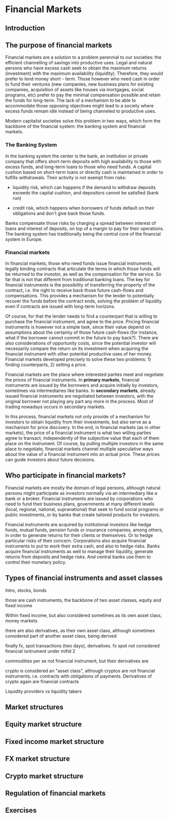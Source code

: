 # Financial Markets

## Introduction

## The purpose of financial markets

Financial markets are a solution to a problem perennial to our
societies: the efficient channelling of savings into productive uses.
Legal and natural persons who have excess cash seek to obtain the
maximum returns (investment) with the maximum availability (liquidity).
Therefore, they would prefer to lend money short - term. Those however
who need cash in order to fund their ventures (new companies, new
business plans for existing companies, acquisition of assets like houses
via mortgages, social programs, etc) prefer to pay the minimal
compensation possible and retain the funds for long-term. The lack of a
mechanism to be able to accommodate those opposing objectives might lead
to a society where excess funds remain idle instead of being channeled
to productive uses.

Modern capitalist societies solve this problem in two ways, which form
the backbone of the financial system: the banking system and financial
markets.

### The Banking System

In the banking system the center is the bank, an institution or private
company that offers short-term deposits with high availability to those
with excess funds, and long-term loans to those who need funds. A
capital cushion based on short-term loans or directly cash is maintained
in order to fulfills withdrawals. Their activity is not exempt from
risks:

-   liquidity risk, which can happens if the demand to withdraw deposits
    exceeds the capital cushion, and depositors cannot be satisfied
    (bank run)

-   credit risk, which happens when borrowers of funds default on their
    obligations and don't give back those funds.

Banks compensate those risks by charging a spread between interest of
loans and interest of deposits, on top of a margin to pay for their
operations. The banking system has traditionally being the central core
of the financial system in Europe.

### Financial markets

In financial markets, those who need funds issue financial instruments,
legally binding contracts that articulate the terms in which those funds
will be returned to the investor, as well as the compensation for the
service. So far that is not that different from traditional banking
loans. The key for financial instruments is the possibility of
transferring the property of the contract, i.e. the right to receive
back those future cash-flows and compensations. This provides a
mechanism for the lender to potentially recover the funds before the
contract ends, solving the problem of liquidity even if contracts are
issued with long-term horizons.

Of course, for that the lender needs to find a counterpart that is
willing to purchase the financial instrument, and agree to the price.
Pricing financial instruments is however not a simple task, since their
value depend on assumptions about the certainty of those future
cash-flows (for instance, what if the borrower cannot commit in the
future to pay back?). There are also considerations of opportunity
costs, since the potential investor will necessarily compare the return
on its investment when acquiring the financial instrument with other
potential productive uses of her money. Financial markets developed
precisely to solve these two problems: 1) finding counterparts, 2)
setting a price.

Financial markets are the place where interested parties meet and
negotiate the prices of financial instruments. In **primary markets**,
financial instruments are issued by the borrowers and acquire initially
by investors, sometimes via intermediaries like banks. In **secondary
markets**, already issued financial instruments are negotiated between
investors, with the original borrower not playing any part any more in
the process. Most of trading nowadays occurs in secondary markets.

In this process, financial markets not only provide of a mechanism for
investors to obtain liquidity from their investments, but also serve as
a mechanism for price discovery. In the end, in financial markets (as in
other markets), the price of a financial instrument is what two willing
parties agree to transact, independently of the subjective value that
each of them place on the instrument. Of course, by pulling multiple
investors in the same place to negotiate, financial markets channel
multiple speculative ways about the value of a financial instrument into
an actual price. These prices can guide investors about future
decisions.

## Who participate in financial markets?

Financial markets are mostly the domain of legal persons, although
natural persons might participate as investors normally via an
intermediary like a bank or a broker. Financial instruments are issued
by corporations who need to fund their business plans, governments at
many different levels (local, regional, national, supranational) that
seek to fund social programs or public investments, or by banks that
create tailored products for investors.

Financial instruments are acquired by institutional investors like hedge
funds, mutual funds, pension funds or insurance companies, among others,
in order to generate returns for their clients or themselves. Or to
hedge particular risks of their concern. Corporations also acquire
financial instruments to put to work their extra cash, and also to hedge
risks. Banks acquire financial instruments as well to manage their
liquidity, generate returns from deposits and hedge risks. And central
banks use them to control their monetary policy.

## Types of financial instruments and asset classes

Intro, stocks, bonds

those are cash instruments, the backbone of two asset classes, equity
and fixed income

Within fixed income, but also considered sometimes as its own asset
class, money markets

there are also derivatives, as their own asset class, although sometimes
considered part of another asset class, being derived

finally fx, spot transactions (two days), derivatives. fx spot not
considered financial isntrument under mifid 2

commodities per se not financial instrument, but their derivatives are

crypto is considered an \"asset class\", although cryptos are not
financial instruments, i.e. contracts with obligations of payments.
Derivatives of crypto again are financial contracts

Liquidity providers vs liquidity takers

## Market structures

## Equity market structure

## Fixed income market structure

## FX market structure

## Crypto market structure

## Regulation of financial markets

## Exercises

